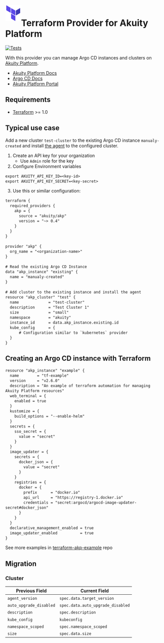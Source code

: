 <a href="https://terraform.io">
    <img src=".github/tf.png" alt="Terraform logo" title="Terraform" align="left" height="50" />
</a>

# Terraform Provider for Akuity Platform
[![Tests](https://github.com/akuity/terraform-provider-akp/actions/workflows/test.yml/badge.svg?branch=main)](https://github.com/akuity/terraform-provider-akp/actions/workflows/test.yml)

With this provider you can manage Argo CD instances and clusters on [Akuity Platform](https://akuity.io/akuity-platform/).

* [Akuity Platform Docs](https://docs.akuity.io/)
* [Argo CD Docs](https://argo-cd.readthedocs.io/)
* [Akuity Platform Portal](https://akuity.cloud/)

## Requirements

- [Terraform](https://www.terraform.io/downloads.html) >= 1.0

## Typical use case
 Add a new cluster `test-cluster` to the existing Argo CD instance `manualy-created` and install [the agent](https://docs.akuity.io/akuity-platform/agent) to the configured cluster.

1. Create an API key for your organization
   * Use `Admin` role for the key
2. Configure Environment variables
  ```shell
  export AKUITY_API_KEY_ID=<key-id>
  export AKUITY_API_KEY_SECRET=<key-secret>
  ```
3. Use this or similar configuration:
  ```hcl
  terraform {
    required_providers {
      akp = {
        source = "akuity/akp"
        version = "~> 0.4"
      }
    }
  }

  provider "akp" {
    org_name = "<organization-name>"
  }

  # Read the existing Argo CD Instance
  data "akp_instance" "existing" {
    name = "manualy-created"
  }

  # Add cluster to the existing instance and install the agent
  resource "akp_cluster" "test" {
    name             = "test-cluster"
    description      = "Test Cluster 1"
    size             = "small"
    namespace        = "akuity"
    instance_id      = data.akp_instance.existing.id
    kube_config      = {
        # Configuration similar to `kubernetes` provider
    }
  }
  ```

## Creating an Argo CD instance with Terraform

``` hcl
resource "akp_instance" "example" {
  name        = "tf-example"
  version     = "v2.6.0"
  description = "An example of terraform automation for managing Akuity Platform resources"
  web_terminal = {
    enabled = true
  }
  kustomize = {
    build_options = "--enable-helm"
  }
  secrets = {
    sso_secret = {
      value = "secret"
    }
  }
  image_updater = {
    secrets = {
      docker_json = {
        value = "secret"
      }
    }
    registries = {
      docker = {
        prefix      = "docker.io"
        api_url     = "https://registry-1.docker.io"
        credentials = "secret:argocd/argocd-image-updater-secret#docker_json"
      }
    }
  }
  declarative_management_enabled = true
  image_updater_enabled          = true
}
```

See more examples in [terraform-akp-example](https://github.com/akuity/terraform-akp-example) repo

## Migration
### Cluster
| Previous Field          | Current Field                     |
|-------------------------|-----------------------------------|
| `agent_version`         | `spec.data.target_version`        |
| `auto_upgrade_disabled` | `spec.data.auto_upgrade_disabled` |
| `description`           | `spec.description`                |
| `kube_config`           | `kubeconfig`                      |
| `namespace_scoped`      | `spec.namespace_scoped`           |
| `size`                  | `spec.data.size`                  |
